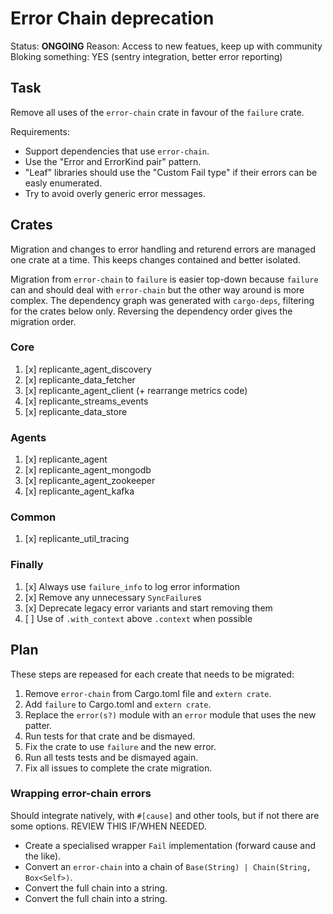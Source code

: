 # Error Chain deprecation
Status: **ONGOING**
Reason: Access to new featues, keep up with community
Bloking something: YES (sentry integration, better error reporting)


## Task
Remove all uses of the `error-chain` crate in favour of the `failure` crate.

Requirements:

  * Support dependencies that use `error-chain`.
  * Use the "Error and ErrorKind pair" pattern.
  * "Leaf" libraries should use the "Custom Fail type" if their errors can be easly enumerated.
  * Try to avoid overly generic error messages.


## Crates
Migration and changes to error handling and returend errors are managed one crate at a time.
This keeps changes contained and better isolated.

Migration from `error-chain` to `failure` is easier top-down because `failure` can and should
deal with `error-chain` but the other way around is more complex.
The dependency graph was generated with `cargo-deps`, filtering for the crates below only.
Reversing the dependency order gives the migration order.

### Core

  1. [x] replicante_agent_discovery
  2. [x] replicante_data_fetcher
  3. [x] replicante_agent_client (+ rearrange metrics code)
  4. [x] replicante_streams_events
  5. [x] replicante_data_store

### Agents

  1. [x] replicante_agent
  2. [x] replicante_agent_mongodb
  3. [x] replicante_agent_zookeeper
  4. [x] replicante_agent_kafka

### Common

  1. [x] replicante_util_tracing

### Finally

  1. [x] Always use `failure_info` to log error information
  2. [x] Remove any unnecessary `SyncFailure`s
  3. [x] Deprecate legacy error variants and start removing them
  4. [ ] Use of `.with_context` above `.context` when possible


## Plan
These steps are repeased for each create that needs to be migrated:

  1. Remove `error-chain` from Cargo.toml file and `extern crate`.
  2. Add `failure` to Cargo.toml and `extern crate`.
  3. Replace the `error(s?)` module with an `error` module that uses the new patter.
  4. Run tests for that crate and be dismayed.
  5. Fix the crate to use `failure` and the new error.
  6. Run all tests tests and be dismayed again.
  7. Fix all issues to complete the crate migration.


### Wrapping error-chain errors
Should integrate natively, with `#[cause]` and other tools, but if not there are some options.
REVIEW THIS IF/WHEN NEEDED.

  * Create a specialised wrapper `Fail` implementation (forward cause and the like).
  * Convert an `error-chain` into a chain of `Base(String) | Chain(String, Box<Self>)`.
  * Convert the full chain into a string.
  * Convert the full chain into a string.
